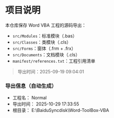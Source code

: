 ﻿# 项目说明

本仓库保存 Word VBA 工程的源码导出：

- `src/Modules`：标准模块（.bas）
- `src/Classes`：类模块（.cls）
- `src/Forms`：窗体（.frm + .frx）
- `src/Documents`：文档模块（.cls）
- `manifest/references.txt`：工程引用清单

> 导出时间：2025-09-19 09:04:01




<!-- AUTO:EXPORT-BLOCK:BEGIN -->
### 导出信息（自动生成）
- 工程名： Normal
- 导出时间： 2025-10-29 17:33:55
- 根目录： E:\BaiduSyncdisk\Word-ToolBox-VBA
<!-- AUTO:EXPORT-BLOCK:END -->